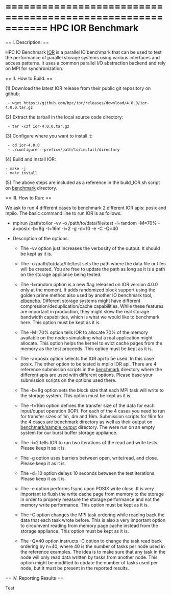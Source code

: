 
===========================================================
HPC IOR Benchmark
===========================================================

== I. Description: ==

HPC IO Benchmark [IOR](https://ior.readthedocs.io/en/latest/) is a parallel IO benchmark that can be used to test the performance of parallel storage systems using various interfaces and access patterns. It uses a common parallel I/O abstraction backend and rely on MPI for synchronization.

== II. How to Build: == 

  (1) Download the latest IOR release from their public git repository on github:

     - wget https://github.com/hpc/ior/releases/download/4.0.0/ior-4.0.0.tar.gz

  (2) Extract the tarball in the local source code directory:

     - tar -xzf ior-4.0.0.tar.gz

  (3) Configure where you want to install it:

     - cd ior-4.0.0
     - ./configure --prefix=/path/to/install/directory

  (4) Build and install IOR:

    - make -j
    - make install

  (5) The above steps are included as a reference in the build_IOR.sh script on [benchmark](benchmark) directory.

== III. How to Run: == 

We ask to run 4 different cases to benchmark 2 different IOR apis: posix and mpiio. The basic command line to run IOR is as follows:

  - mpirun /path/to/ior -vv -o /path/to/data/file/test -l=random -M=70% -a=posix -b=8g -t=16m -i=2 -g -d=10 -e -C -Q=40

  * Description of the options:

     - The -vv option just increases the verbosity of the output. It should be kept as it is.

     - The -o /path/to/data/file/test sets the path where the data file or files will be created. You are free to update the path as long as it is a path on the storage appliance being tested.

     - The -l=random option is a new flag released on IOR version 4.0.0 only at the moment. It adds randomized block support using the golden prime method also used by another IO benchmark tool, [elbencho](https://github.com/breuner/elbencho). Different storage systems might have different compression/deduplication/cache capabilities. While these features are important in production, they might skew the real storage bandwidth capabilities, which is what we would like to benchmark here. This option must be kept as it is.

     - The -M=70% option tells IOR to allocate 70% of the memory available on the nodes simulating what a real application might allocate. This option helps the kernel to evict cache pages from the memory as the test proceeds. This option must be kept as it is.

     - The -a=posix option selects the IOR api to be used. In this case posix. The other option to be tested is mpiio IOR api. There are 4 reference submission scripts in the [benchmark](benchmark) directory where the different apis are used with different options. Please base your submission scripts on the options used there.

     - The -b=8g option sets the block size that each MPI task will write to the storage system. This option must be kept as it is.

     - The -t=16m option defines the transfer size of the data for each input/ouput operation (IOP). For each of the 4 cases you need to run for transfer sizes of 1m, 4m and 16m. Submission scripts for 16m for the 4 cases are [benchmark](benchmark) directory as well as their output on [benchmark/sample_output](benchmark/sample_output) directory. The were run on an empty system for our burst buffer storage appliance.

     - The -i=2 tells IOR to run two iterations of the read and write tests. Please keep it as it is.

     - The -g option uses barriers between open, write/read, and close. Please keep it as it is.

     - The -d=10 option delays 10 seconds between the test iterations. Please keep it as it is.

     - The -e option performs fsync upon POSIX write close. It is very important to flush the write cache page from memory to the storage in order to properly measure the storage performance and not the memory write performance. This option must be kept as it is.

     - The -C option changes the MPI task ordering while reading back the data that each task wrote before. This is also a very important option to circumvent reading from memory page cache instead from the storage appliance. This option must be kept as it is.

     - The -Q=40 option instructs -C option to change the task read back ordering by n+40, where 40 is the number of tasks per node used in the reference examples. The idea is to make sure that any task in the node will only read data written by tasks from another node. This option might be modified to update the number of tasks used per node, but it must be present in the reported results.




== IV. Reporting Results ==

Test

